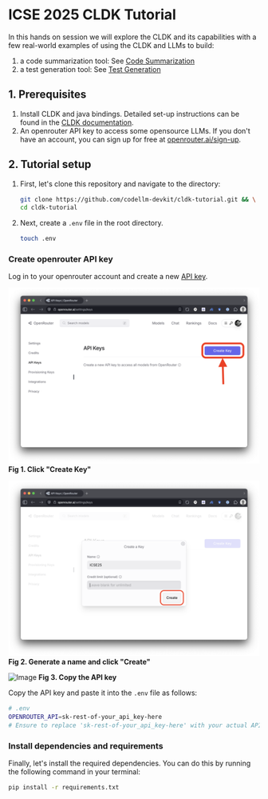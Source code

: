 # ICSE 2025 CLDK Tutorial

In this hands on session we will explore the CLDK and its capabilities with a few real-world examples of using the CLDK and LLMs to build:

1. a code summarization tool: See [Code Summarization](./1-codesummary.ipynb)
2. a test generation tool: See [Test Generation](./2-testgeneration.ipynb)

## 1.  Prerequisites

1. Install CLDK and java bindings. Detailed set-up instructions can be found in the [CLDK documentation](https://codellm-devkit.info/installing/#java-analysis).
2. An openrouter API key to access some opensource LLMs. If you don't have an account, you can sign up for free at [openrouter.ai/sign-up](https://openrouter.ai/sign-up).


## 2. Tutorial setup

1. First, let's clone this repository and navigate to the directory:

   ```bash
   git clone https://github.com/codellm-devkit/cldk-tutorial.git && \
   cd cldk-tutorial
   ```

2. Next, create a `.env` file in the root directory.

   ```bash
   touch .env
   ```

### Create openrouter API key

Log in to your openrouter account and create a new [API key](https://openrouter.ai/settings/keys). 

![Image](./assets/openrouter-1.png)
   **Fig 1. Click "Create Key"**

![Image](./assets/openrouter-2.png)
   **Fig 2. Generate a name and click "Create"**

![Image](./openrouter-3.png)
   **Fig 3. Copy the API key**

Copy the API key and paste it into the `.env` file as follows:

```bash
# .env
OPENROUTER_API=sk-rest-of-your_api_key-here
# Ensure to replace 'sk-rest-of-your_api_key-here' with your actual API key
```

### Install dependencies and requirements
Finally, let's install the required dependencies. You can do this by running the following command in your terminal:

   ```bash
   pip install -r requirements.txt
   ```
